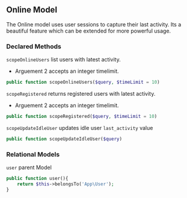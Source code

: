 ## Online Model

The Online model uses user sessions to capture their last activity. Its a beautiful feature which can be extended for more powerful usage.

### Declared Methods

`scopeOnlineUsers` list users with latest activity.

 - Arguement 2 accepts an integer timelimit.

```php
public function scopeOnlineUsers($query, $timeLimit = 10)
```

`scopeRegistered` returns registered users with latest activity.

 - Arguement 2 accepts an integer timelimit.

```php
public function scopeRegistered($query, $timeLimit = 10)
```

`scopeUpdateIdleUser` updates idle user `last_activity` value

```php
public function scopeUpdateIdleUser($query)
```

### Relational Models

`user` parent Model

```php
public function user(){
    return $this->belongsTo('App\User');
}
```
